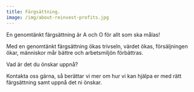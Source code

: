 ```yaml
---
title: Färgsättning.
image: /img/about-reinvest-profits.jpg
---
```

En genomtänkt färgsättning är A och O för allt som ska målas! 

Med en genomtänkt färgsättning ökas trivseln, värdet ökas, försäljningen ökar, människor mår bättre och arbetsmiljön förbättras.

Vad är det du önskar uppnå? 

Kontakta oss gärna, så berättar vi mer om hur vi kan hjälpa er med rätt färgsättning samt uppnå det ni önskar.
